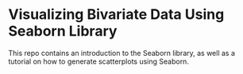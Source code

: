 # Visualizing Bivariate Data Using Seaborn Library

This repo contains an introduction to the Seaborn library, as well as a tutorial on how to generate scatterplots using Seaborn.
